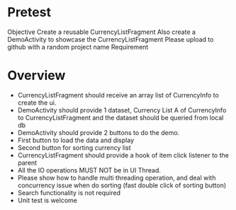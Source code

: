 # Pretest
Objective
Create a reusable CurrencyListFragment
Also create a DemoActivity to showcase the CurrencyListFragment
Please upload to github with a random project name
Requirement

# Overview
- CurrencyListFragment should receive an array list of CurrencyInfo to create the ui.
- DemoActivity should provide 1 dataset, Currency List A of CurrencyInfo to
CurrencyListFragment and the dataset should be queried from local db
- DemoActivity should provide 2 buttons to do the demo.
- First button to load the data and display
- Second button for sorting currency list
- CurrencyListFragment should provide a hook of item click listener to the parent
- All the IO operations MUST NOT be in UI Thread.
- Please show how to handle multi threading operation, and deal with concurrency
issue when do sorting (fast double click of sorting button)
- Search functionality is not required
- Unit test is welcome
